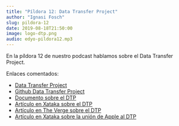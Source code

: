 ```yaml
---
title: "Píldora 12: Data Transfer Project"
author: "Ignasi Fosch"
slug: pildora-12
date: 2019-08-18T21:50:00
image: logo-dtp.png
audio: edyo-pildora12.mp3
---
```


En la píldora 12 de nuestro podcast hablamos sobre el Data Transfer Project.

<!--more-->

Enlaces comentados:

* [Data Transfer Project](https://datatransferproject.dev)
* [Github Data Transfer Project](https://github.com/google/data-transfer-project)
* [Documento sobre el DTP](https://datatransferproject.dev/dtp-overview.pdf)
* [Artículo en Xataka sobre el DTP](https://www.xataka.com/aplicaciones/google-facebook-microsoft-twitter-se-unen-para-crear-estandar-transferencia-datos-plataformas)
* [Artículo en The Verge sobre el DTP](https://www.theverge.com/2019/7/30/20746868/apple-data-transfer-project-google-microsoft-twitter)
* [Artículo en Xataka sobre la unión de Apple al DTP](https://www.xataka.com/servicios/mover-nuestros-datos-ecosistema-a-otro-libremente-esta-cerca-apple-se-une-al-proyecto-abierto-data-transfer-a-google-facebook-microsoft)
